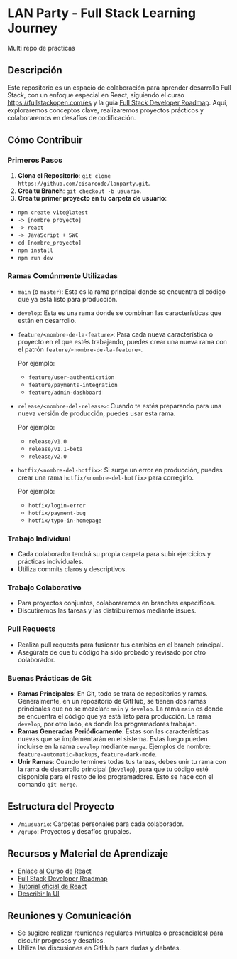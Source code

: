 # LAN Party - Full Stack Learning Journey
Multi repo de practicas

## Descripción

Este repositorio es un espacio de colaboración para aprender desarrollo Full Stack, con un enfoque especial en React, siguiendo el curso https://fullstackopen.com/es y la guía [Full Stack Developer Roadmap](https://roadmap.sh/full-stack). Aquí, exploraremos conceptos clave, realizaremos proyectos prácticos y colaboraremos en desafíos de codificación.

## Cómo Contribuir

### Primeros Pasos

1. **Clona el Repositorio**: `git clone https://github.com/cisarcode/lanparty.git`.
2. **Crea tu Branch**: `git checkout -b usuario`.
3. **Crea tu primer proyecto en tu carpeta de usuario**:
 - `npm create vite@latest`
 -  `-> [nombre_proyecto]`
 -  `-> react`
 -  `-> JavaScript + SWC`
 -  `cd [nombre_proyecto]`
 -  `npm install`
 -  `npm run dev`

### Ramas Comúnmente Utilizadas

- `main` (o `master`): Esta es la rama principal donde se encuentra el código que ya está listo para producción.


- `develop`: Esta es una rama donde se combinan las características que están en desarrollo.


- `feature/<nombre-de-la-feature>`: Para cada nueva característica o proyecto en el que estés trabajando, puedes crear una nueva rama con el patrón `feature/<nombre-de-la-feature>`.

  Por ejemplo:
    - `feature/user-authentication`
    - `feature/payments-integration`
    - `feature/admin-dashboard`

- `release/<nombre-del-release>`: Cuando te estés preparando para una nueva versión de producción, puedes usar esta rama.

  Por ejemplo:
    - `release/v1.0`
    - `release/v1.1-beta`
    - `release/v2.0`


- `hotfix/<nombre-del-hotfix>`: Si surge un error en producción, puedes crear una rama `hotfix/<nombre-del-hotfix>` para corregirlo.

  Por ejemplo:
    - `hotfix/login-error`
    - `hotfix/payment-bug`
    - `hotfix/typo-in-homepage`


### Trabajo Individual

- Cada colaborador tendrá su propia carpeta para subir ejercicios y prácticas individuales.
- Utiliza commits claros y descriptivos.

### Trabajo Colaborativo

- Para proyectos conjuntos, colaboraremos en branches específicos.
- Discutiremos las tareas y las distribuiremos mediante issues.

### Pull Requests

- Realiza pull requests para fusionar tus cambios en el branch principal.
- Asegúrate de que tu código ha sido probado y revisado por otro colaborador.

### Buenas Prácticas de Git

- **Ramas Principales**: En Git, todo se trata de repositorios y ramas. Generalmente, en un repositorio de GitHub, se tienen dos ramas principales que no se mezclan: `main` y `develop`. La rama `main` es donde se encuentra el código que ya está listo para producción. La rama `develop`, por otro lado, es donde los programadores trabajan.
- **Ramas Generadas Periódicamente**: Estas son las características nuevas que se implementarán en el sistema. Estas luego pueden incluirse en la rama `develop` mediante `merge`. Ejemplos de nombre: `feature-automatic-backups`, `feature-dark-mode`.
- **Unir Ramas**: Cuando termines todas tus tareas, debes unir tu rama con la rama de desarrollo principal (`develop`), para que tu código esté disponible para el resto de los programadores. Esto se hace con el comando `git merge`.

## Estructura del Proyecto

- `/miusuario`: Carpetas personales para cada colaborador.
- `/grupo`: Proyectos y desafíos grupales.

## Recursos y Material de Aprendizaje

- [Enlace al Curso de React](https://fullstackopen.com/es)
- [Full Stack Developer Roadmap](https://roadmap.sh/full-stack)
- [Tutorial oficial de React](https://es.react.dev/learn/tutorial-tic-tac-toe)
- [Describir la UI](https://es.react.dev/learn/describing-the-ui)

## Reuniones y Comunicación

- Se sugiere realizar reuniones regulares (virtuales o presenciales) para discutir progresos y desafíos.
- Utiliza las discusiones en GitHub para dudas y debates.
